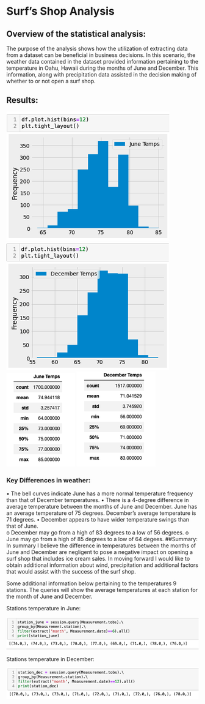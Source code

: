 # Surf’s Shop Analysis

## Overview of the statistical analysis:
The purpose of the analysis shows how the utilization of extracting data from a dataset can be beneficial in business decisions.  In this scenario, the weather data contained in the dataset provided information pertaining to the temperature in Oahu, Hawaii during the months of June and December.  This information, along with precipitation data assisted in the decision making of whether to or not open a surf shop.
## Results:
![This is an image](https://github.com/bradrobe/surfs_up/blob/main/Resources/june_temp_curve.png) ![This is an image](https://github.com/bradrobe/surfs_up/blob/main/Resources/dec_temp_curve.png)
![This is an image](https://github.com/bradrobe/surfs_up/blob/main/Resources/june_temps.png)      ![This is an image](https://github.com/bradrobe/surfs_up/blob/main/Resources/december_temps.png)
### Key Differences in weather:

•	The bell curves indicate June has a more normal temperature frequency than that of December temperatures.
•	There is a 4-degree difference in average temperature between the months of June and December.  June has an average temperature of 75 degrees.  December’s average temperature is 71 degrees.
•	December appears to have wider temperature swings than that of June.  
o	December may go from a high of 83 degrees to a low of 56 degrees.
o	June may go from a high of 85 degrees to a low of 64 degees.
##Summary:
In summary I believe the difference in temperatures between the months of June and December are negligent to pose a negative impact on opening a surf shop that includes ice cream sales.
In moving forward I would like to obtain additional information about wind, precipitation and additional factors that would assist with the success of the surf shop.

Some additional information below pertaining to the temperatures 9 stations.  The queries will show the average temperatures at each station for the month of June and December.

Stations temperature in June:

![This is an image](https://github.com/bradrobe/surfs_up/blob/main/Resources/stations_june_temp.png)

Stations temperature in December:

![This is an image](https://github.com/bradrobe/surfs_up/blob/main/Resources/station_dec_temp.png)

